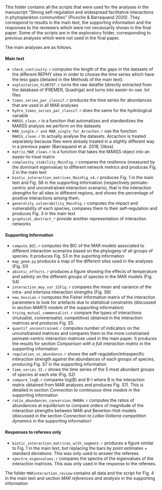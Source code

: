 This folder contains all the scripts that were used for the analyses in the manuscript "Strong self-regulation and widespread facilitative interactions in phytoplankton communities" (Picoche & Barraquand 2020). They correspond to results in the main text, the supporting information and the responses to the reviewers which were not necessarily shown in the final paper. Some of the scripts are in the exploratory folder, corresponding to previous analyses which were not used in the final paper. 

The main analyses are as follows. 

#### Main text
*  `check_continuity.r` computes the length of the gaps in the datasets of the different REPHY sites in order to choose the time series which have the less gaps (detailed in the Methods of the main text).
*  `exploitation_FLORTOT.r` turns the raw datafile (directly extracted from the database of IFREMER, Quadrige) and turns into easier-to-use .txt files
*  `times_series_par_classif.r` produces the time series for abundances that are used in all MAR analyses
*  `hydro_times_series_par_classif.r` does the same for the hydrological variable  
*  `MARSS_clean.r` is a function that automatizes and standardizes the MARSS analysis we perform on the datasets 
*  `MAR_single.r and MAR_single_for_Arcachon.r` use the function `MARSS_clean.r` to actually analyse the datasets. Arcachon is treated separately because files were already treated in a slightly different way in a previous paper (Barraquand et al. 2018, Oikos)
*  `matrix_MAR_clean.r` is a function that takes the MARSS object into an easier-to-treat matrix 
*  `complexity_stability_MainFig.r` compares the resilience (measured by the dominant eigenvalue) to different network metrics and produces Fig. 2 in the main text
*  `biotic_interaction_matrices_MainFig_v4.r` produces Fig. 1 in the main text and Fig. S8 in the supporting information (respectively pennate-centric and unconstrained interaction scenario), that is the interaction strengths for all sites in different regions, and shows the percentage of positive interactions among them.  
*  `generality_vulnerability_MainFig.r` computes the impact and vulnerability of each species, compares them to their self-regulation and produces Fig. 3 in the main text
*  `graphical_abstract_*` provide another representation of interaction networks 

#### Supporting Information
*  `compute_BIC.r` computes the BIC of the MAR models associated to different interaction scenarios based on the phylogeny of all groups of species. It produces Fig. S3 in the suporting information
*  `map_geom.py` produces a map of the different sites used in the analyses (Fig. S1)
*  `abiotic_effects.r` produces a figure showing the effects of temperature and salinity on the different groups of species in the MAR models (Fig. S4)  
*  `interaction_moy_var_SIFig.r` compares the mean and variance of the intra- and intertaxa interaction strengths (Fig. S6) 
*  `new_hessian.r` computes the Fisher Information matrix of the interaction parameters to look for artefacts due to statistical constraints (discussed in section *MAR(1) models* of the supporting information)
*  `trying_mutual_commensalist.r` compare the types of interactions (mutualist, commensalist, competitive) obtained in the interaction matrices and produces Fig. S5.
*  `quantif_unconstrained.r` computes number of indicators on the unconstrained matrices and compares them to the more constrained pennate-centric interaction matrices used in the main paper. It produces the results for section *Comparison with a full interaction matrix* in the supporting information
*  `regulation_vs_abundance.r` shows the self-regulation/intraspecific interaction strength against the abundances of each groups of species, producing Fig. S7 in the supporting information 
*  `time_series_SI.r` shows the time series of the 5 most abundant groups of species at each site (Fig. S2)
*  `compare_logB.r` compares log(B) and B-I where B is the interaction matrix obtained from MAR analyses and produces Fig. S11. This is detailed in section *Connection to continuous-time models* in the supporting information
*  `ratio_abundances_conversion_MARBH.r` computes the ratios of abundances at equilibrium to compare orders of magnitude of the interaction strengths between MAR and Beverton-Holt models (discussed in the section *Connection to Lotka-Volterra competition dynamics* in the supporting information'


#### Responses to referees only
*  `biotic_interaction_matrices_with_segment.r` produces a figure similar to Fig. 1 in the main text, but replacing the bars by point estimates + standard deviations. This was only used to answer the referees. 
*  `spectre_eigenvalues.r` compares the spectra of the eigenvalues of the interaction matrices. This was only used in the response to the referees.


The folder `MARinteraction_review` contains all data and the script for Fig. 4 in the main text and section *MAR references and analysis* in the supporting information
